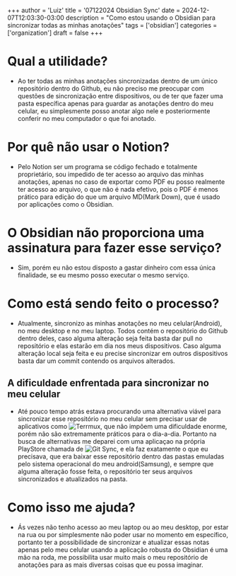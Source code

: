+++
author = 'Luiz'
title = '07122024 Obsidian Sync'
date = 2024-12-07T12:03:30-03:00
description = "Como estou usando o Obsidian para sincronizar todas as minhas anotações"
tags = ['obsidian']
categories = ['organization']
draft = false 
+++

# Qual a utilidade?

- Ao ter todas as minhas anotações sincronizadas dentro de um único repositório dentro do Github, eu não preciso me preocupar com questões de sincronização entre dispositivos, ou de ter que fazer uma pasta específica apenas para guardar as anotações dentro do meu celular, eu simplesmente posso anotar algo nele e posteriormente conferir no meu computador o que foi anotado.

# Por quê não usar o Notion?

- Pelo Notion ser um programa se código fechado e totalmente proprietário, sou impedido de ter acesso ao arquivo das minhas anotações, apenas no caso de exportar como PDF eu posso realmente ter acesso ao arquivo, o que não é nada efetivo, pois o PDF é menos prático para edição do que um arquivo MD(Mark Down), que é usado por aplicações como o Obsidian.

# O Obsidian não proporciona uma assinatura para fazer esse serviço?

- Sim, porém eu não estou disposto a gastar dinheiro com essa única finalidade, se eu mesmo posso executar o mesmo serviço.

# Como está sendo feito o processo?

- Atualmente, sincronizo as minhas anotações no meu celular(Android), no meu desktop e no meu laptop. Todos contém o repositório do Github dentro deles, caso alguma alteração seja feita basta dar pull no repositório e elas estarão em dia nos meus dispositivos. Caso alguma alteração local seja feita e eu precise sincronizar em outros dispositivos basta dar um commit contendo os arquivos alterados.

## A dificuldade enfrentada para sincronizar no meu celular

- Até pouco tempo atrás estava procurando uma alternativa viável para sincronizar esse repositório no meu celular sem precisar usar de aplicativos como ![Terrmux](https://termux.dev/en/), que não impõem uma dificuldade enorme, porém não são extremamente práticos para o dia-a-dia. Portanto na busca de alternativas me deparei com uma aplicaçao na própria PlayStore chamada de ![Git Sync](https://play.google.com/store/apps/details?id=com.viscouspot.gitsync&hl=en&pli=1), e ela faz exatamente o que eu precisava, que era baixar esse repositório dentro das pastas emuladas pelo sistema operacional do meu android(Samsung), e sempre que alguma alteração fosse feita, o repositório ter seus arquivos sincronizados e atualizados na pasta.

# Como isso me ajuda?

- Ás vezes não tenho acesso ao meu laptop ou ao meu desktop, por estar na rua ou por simplesmente não poder usar no momento em específico, portanto ter a possibilidade de sincronizar e atualizar essas notas apenas pelo meu celular usando a aplicação robusta do Obsidian é uma mão na roda, me possibilita usar muito mais o meu repositório de anotações para as mais diversas coisas que eu possa imaginar.
